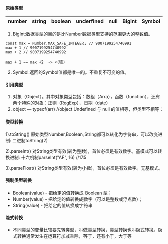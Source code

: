 #### 原始类型  
|number|string|boolean|underfined|null| BigInt | Symbol |
| ---- | ---- | ---- | ----| ---- | --- | --- |
1. BigInt:数据类型的目的是比Number数据类型支持的范围更大的整数值。  
```
const max = Number.MAX_SAFE_INTEGER; // 9007199254740991
max + 1 // 9007199254740992
max + 2 // 9007199254740992

max + 1 == max +2  -> ×(错)
```
2. Symbol:返回的Symbol值都是唯一的。不重复不可变的值。

#### 引用类型
1. 对象（Object）。其中对象类型包括：数组（Arra），函数（function），还有两个特殊的对象：正则（RegExp），日期（date）
2. object — typeof(arr)  //object	Undefined 与 null 的值相等，但类型不相等：


#### 类型转换
1).toString()	原始类型Number,Boolean,String都可以转化为字符串，可以改变进制: 二进制toString(2)  

2).parseInt()	对String类型有效(转为整数)，首位必须是有效数字。基模式可以转换进制: 十六机制parseInt("AF", 16) //175

3).parseFloat()	对String类型有效(转为小数)，首位必须是有效数字。无基模式。

#### 强制类型转换
+ Boolean(value) - 把给定的值转换成 Boolean 型；  
+ Number(value) - 把给定的值转换成数字（可以是整数或浮点数）；  
+ String(value) - 把给定的值转换成字符串  

#### 隐式转换
+ 不同类型的变量比较要先转类型，叫做类型转换，类型转换也叫隐式转换。隐式转换通常发生在运算符加减乘除，等于，还有小于，大于等

